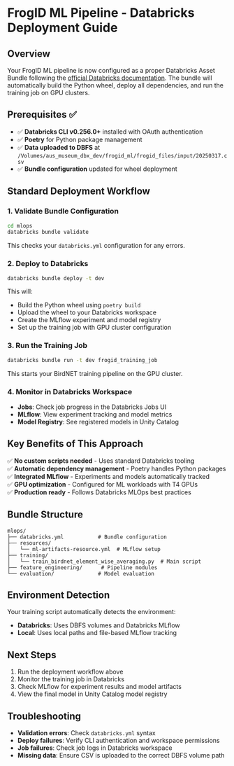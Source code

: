 # FrogID ML Pipeline - Databricks Deployment Guide

## Overview
Your FrogID ML pipeline is now configured as a proper Databricks Asset Bundle following the [official Databricks documentation](https://docs.databricks.com/aws/en/dev-tools/bundles/). The bundle will automatically build the Python wheel, deploy all dependencies, and run the training job on GPU clusters.

## Prerequisites ✅

- ✅ **Databricks CLI v0.256.0+** installed with OAuth authentication
- ✅ **Poetry** for Python package management  
- ✅ **Data uploaded to DBFS** at `/Volumes/aus_museum_dbx_dev/frogid_ml/frogid_files/input/20250317.csv`
- ✅ **Bundle configuration** updated for wheel deployment

## Standard Deployment Workflow

### 1. Validate Bundle Configuration
```bash
cd mlops
databricks bundle validate
```
This checks your `databricks.yml` configuration for any errors.

### 2. Deploy to Databricks
```bash
databricks bundle deploy -t dev
```
This will:
- Build the Python wheel using `poetry build`
- Upload the wheel to your Databricks workspace
- Create the MLflow experiment and model registry
- Set up the training job with GPU cluster configuration

### 3. Run the Training Job
```bash
databricks bundle run -t dev frogid_training_job
```
This starts your BirdNET training pipeline on the GPU cluster.

### 4. Monitor in Databricks Workspace
- **Jobs**: Check job progress in the Databricks Jobs UI
- **MLflow**: View experiment tracking and model metrics
- **Model Registry**: See registered models in Unity Catalog

## Key Benefits of This Approach

✅ **No custom scripts needed** - Uses standard Databricks tooling  
✅ **Automatic dependency management** - Poetry handles Python packages  
✅ **Integrated MLflow** - Experiments and models automatically tracked  
✅ **GPU optimization** - Configured for ML workloads with T4 GPUs  
✅ **Production ready** - Follows Databricks MLOps best practices  

## Bundle Structure
```
mlops/
├── databricks.yml           # Bundle configuration
├── resources/
│   └── ml-artifacts-resource.yml  # MLflow setup
├── training/
│   └── train_birdnet_element_wise_averaging.py  # Main script
├── feature_engineering/      # Pipeline modules
└── evaluation/              # Model evaluation
```

## Environment Detection
Your training script automatically detects the environment:
- **Databricks**: Uses DBFS volumes and Databricks MLflow
- **Local**: Uses local paths and file-based MLflow tracking

## Next Steps
1. Run the deployment workflow above
2. Monitor the training job in Databricks
3. Check MLflow for experiment results and model artifacts
4. View the final model in Unity Catalog model registry

## Troubleshooting
- **Validation errors**: Check `databricks.yml` syntax
- **Deploy failures**: Verify CLI authentication and workspace permissions
- **Job failures**: Check job logs in Databricks workspace
- **Missing data**: Ensure CSV is uploaded to the correct DBFS volume path 